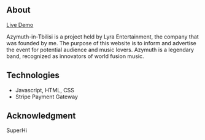 ## About 

[Live Demo](https://azymuth-tbilisi.netlify.app/)

Azymuth-in-Tbilisi is a project held by Lyra Entertainment, the company that was founded by me. 
The purpose of this website is to inform and advertise the event for potential audience and music lovers. 
Azymuth is a legendary band, recognized as innovators of world fusion music. 

## Technologies

- Javascript, HTML, CSS
- Stripe Payment Gateway

## Acknowledgment

SuperHi
